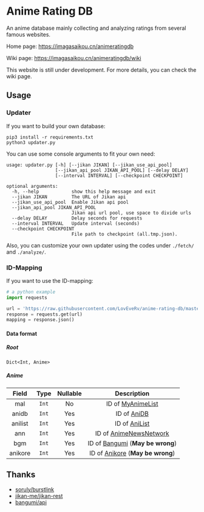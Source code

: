 # Anime Rating DB
An anime database mainly collecting and analyzing ratings from several famous websites.

Home page: https://imagasaikou.cn/animeratingdb

Wiki page: https://imagasaikou.cn/animeratingdb/wiki

This website is still under development. For more details, you can check the wiki page.

## Usage

### Updater
If you want to build your own database:

```
pip3 install -r requirements.txt
python3 updater.py
```

You can use some console arguments to fit your own need:

```
usage: updater.py [-h] [--jikan JIKAN] [--jikan_use_api_pool]
                  [--jikan_api_pool JIKAN_API_POOL] [--delay DELAY]
                  [--interval INTERVAL] [--checkpoint CHECKPOINT]

optional arguments:
  -h, --help            show this help message and exit
  --jikan JIKAN         The URL of Jikan api
  --jikan_use_api_pool  Enable Jikan api pool
  --jikan_api_pool JIKAN_API_POOL
                        Jikan api url pool, use space to divide urls
  --delay DELAY         Delay seconds for requests
  --interval INTERVAL   Update interval (seconds)
  --checkpoint CHECKPOINT
                        File path to checkpoint (all.tmp.json).
```

Also, you can customize your own updater using the codes under `./fetch/` and `./analyze/`.

### ID-Mapping
If you want to use the ID-mapping:

```py
# a python example
import requests

url = 'https://raw.githubusercontent.com/LovEveRv/anime-rating-db/master/id.mapping.json'
response = requests.get(url)
mapping = response.json()
```

#### Data format

##### Root
`Dict<Int, Anime>`

##### Anime

| Field   | Type  | Nullable | Description                                              |
| :-:     | :-:   | :-:      | :-:                                                      |
| mal     | `Int` | No       | ID of [MyAnimeList](https://myanimelist.net)             |
| anidb   | `Int` | Yes      | ID of [AniDB](https://anidb.net)                         |
| anilist | `Int` | Yes      | ID of [AniList](https://anilist.co)                      |
| ann     | `Int` | Yes      | ID of [AnimeNewsNetwork](https://animenewsnetwork.com)   |
| bgm     | `Int` | Yes      | ID of [Bangumi](https://bgm.tv) (**May be wrong**)       |
| anikore | `Int` | Yes      | ID of [Anikore](https://anikore.jp) (**May be wrong**)   |

## Thanks
+ [soruly/burstlink](https://github.com/soruly/burstlink)
+ [jikan-me/jikan-rest](https://github.com/jikan-me/jikan-rest)
+ [bangumi/api](https://github.com/bangumi/api)
